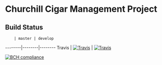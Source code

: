 # Churchill Cigar Management Project

## Build Status

        | master | develop
--------|--------|--------
Travis  | [![Travis](https://travis-ci.org/iteration-zero/churchill.svg?branch=master)](https://travis-ci.org/iteration-zero/churchill/) | [![Travis](https://travis-ci.org/iteration-zero/churchill.svg?branch=develop)](https://travis-ci.org/iteration-zero/churchill/)

[![BCH compliance](https://bettercodehub.com/edge/badge/iteration-zero/churchill?branch=master)](https://bettercodehub.com/)